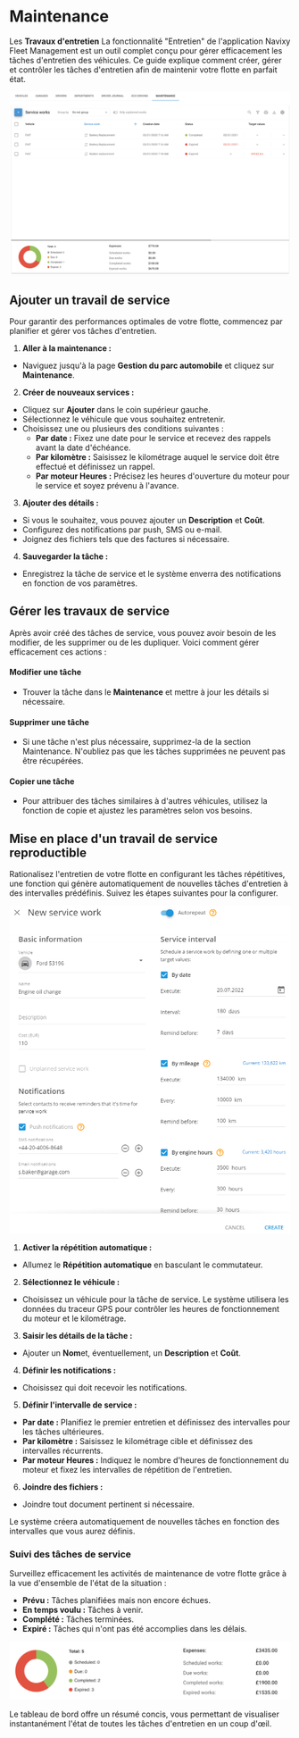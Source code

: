 # Maintenance

Les **Travaux d'entretien** La fonctionnalité "Entretien" de l'application Navixy Fleet Management est un outil complet conçu pour gérer efficacement les tâches d'entretien des véhicules. Ce guide explique comment créer, gérer et contrôler les tâches d'entretien afin de maintenir votre flotte en parfait état.

![image-20240814-185130.png](../../guide-de-litilizateur/gestion-du-parc-automobile/attachments/image-20240814-185130.png)

## Ajouter un travail de service

Pour garantir des performances optimales de votre flotte, commencez par planifier et gérer vos tâches d'entretien.

1. **Aller à la maintenance :**

* Naviguez jusqu'à la page **Gestion du parc automobile** et cliquez sur **Maintenance**.

2. **Créer de nouveaux services :**

* Cliquez sur **Ajouter** dans le coin supérieur gauche.
* Sélectionnez le véhicule que vous souhaitez entretenir.
* Choisissez une ou plusieurs des conditions suivantes :
  * **Par date :** Fixez une date pour le service et recevez des rappels avant la date d'échéance.
  * **Par kilomètre :** Saisissez le kilométrage auquel le service doit être effectué et définissez un rappel.
  * **Par moteur Heures :** Précisez les heures d'ouverture du moteur pour le service et soyez prévenu à l'avance.

3. **Ajouter des détails :**

* Si vous le souhaitez, vous pouvez ajouter un **Description** et **Coût**.
* Configurez des notifications par push, SMS ou e-mail.
* Joignez des fichiers tels que des factures si nécessaire.

4. **Sauvegarder la tâche :**

* Enregistrez la tâche de service et le système enverra des notifications en fonction de vos paramètres.

## Gérer les travaux de service

Après avoir créé des tâches de service, vous pouvez avoir besoin de les modifier, de les supprimer ou de les dupliquer. Voici comment gérer efficacement ces actions :

#### Modifier une tâche

* Trouver la tâche dans le **Maintenance** et mettre à jour les détails si nécessaire.

#### Supprimer une tâche

* Si une tâche n'est plus nécessaire, supprimez-la de la section Maintenance. N'oubliez pas que les tâches supprimées ne peuvent pas être récupérées.

#### Copier une tâche

* Pour attribuer des tâches similaires à d'autres véhicules, utilisez la fonction de copie et ajustez les paramètres selon vos besoins.

## Mise en place d'un travail de service reproductible

Rationalisez l'entretien de votre flotte en configurant les tâches répétitives, une fonction qui génère automatiquement de nouvelles tâches d'entretien à des intervalles prédéfinis. Suivez les étapes suivantes pour la configurer.

![image-20240814-190748.png](../../guide-de-litilizateur/gestion-du-parc-automobile/attachments/image-20240814-190748.png)

1. **Activer la répétition automatique :**

* Allumez le **Répétition automatique** en basculant le commutateur.

2. **Sélectionnez le véhicule :**

* Choisissez un véhicule pour la tâche de service. Le système utilisera les données du traceur GPS pour contrôler les heures de fonctionnement du moteur et le kilométrage.

3. **Saisir les détails de la tâche :**

* Ajouter un **Nom**et, éventuellement, un **Description** et **Coût**.

4. **Définir les notifications :**

* Choisissez qui doit recevoir les notifications.

5. **Définir l'intervalle de service :**

* **Par date :** Planifiez le premier entretien et définissez des intervalles pour les tâches ultérieures.
* **Par kilomètre :** Saisissez le kilométrage cible et définissez des intervalles récurrents.
* **Par moteur Heures :** Indiquez le nombre d'heures de fonctionnement du moteur et fixez les intervalles de répétition de l'entretien.

6. **Joindre des fichiers :**

* Joindre tout document pertinent si nécessaire.

Le système créera automatiquement de nouvelles tâches en fonction des intervalles que vous aurez définis.

### Suivi des tâches de service

Surveillez efficacement les activités de maintenance de votre flotte grâce à la vue d'ensemble de l'état de la situation :

* **Prévu :** Tâches planifiées mais non encore échues.
* **En temps voulu :** Tâches à venir.
* **Complété :** Tâches terminées.
* **Expiré :** Tâches qui n'ont pas été accomplies dans les délais.

![image-20240814-191110.png](../../guide-de-litilizateur/gestion-du-parc-automobile/attachments/image-20240814-191110.png)

Le tableau de bord offre un résumé concis, vous permettant de visualiser instantanément l'état de toutes les tâches d'entretien en un coup d'œil.
